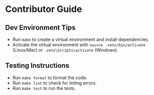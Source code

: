 # Contributor Guide

## Dev Environment Tips

- Run `make` to create a virtual environment and install dependencies.
- Activate the virtual environment with `source .venv/bin/activate` (Linux/Mac) or `.venv\Scripts\activate` (Windows).

## Testing Instructions

- Run `make format` to format the code.
- Run `make lint` to check for linting errors.
- Run `make test` to run the tests.
